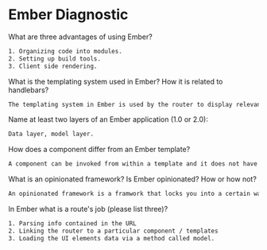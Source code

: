 # Ember Diagnostic

What are three advantages of using Ember?

```sh
1. Organizing code into modules.
2. Setting up build tools.
3. Client side rendering.
```

What is the templating system used in Ember? How it is related to
handlebars?

```sh
The templating system in Ember is used by the router to display relevant information to the user in the view-state. Each template was written in Handlebars, and could access and manipulate properties in the View. In-built Handlebars helpers such as {{#if}} and {{#each}} were also available.
```

Name at least two layers of an Ember application (1.0 or 2.0):

```sh
Data layer, model layer.
```

How does a component differ from an Ember template?

```sh
A component can be invoked from within a template and it does not have access to the entire scope of the route, its scope is explicitly defined at the locaiton where the component is invoked.
```

What is an opinionated framework? Is Ember opinionated? How or how not?

```sh
An opinionated framework is a framwork that locks you into a certain way of doing things. Ember is an opinionated framework. An example of this is the strict naming conventions for files. Essentially there is 'one way (i.e. the right way according to that framework)' to do things.
```

In Ember what is a route's job (please list three)?

```sh
1. Parsing info contained in the URL
2. Linking the router to a particular component / templates
3. Loading the UI elements data via a method called model.
```
